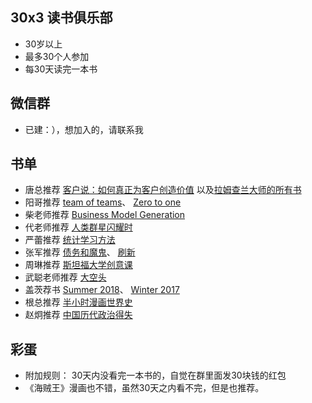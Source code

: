## 30x3 读书俱乐部

- 30岁以上
- 最多30个人参加
- 每30天读完一本书

## 微信群

- 已建：），想加入的，请联系我

## 书单

- 唐总推荐 [客户说：如何真正为客户创造价值](https://book.douban.com/subject/26703807/) 以及[拉姆查兰大师的所有书](https://book.douban.com/author/169223/)
- 阳哥推荐 [team of teams](https://book.douban.com/subject/27204181/)、 [Zero to one](https://book.douban.com/subject/24753651/)
- 柴老师推荐 [Business Model Generation](https://book.douban.com/subject/4280621/)
- 代老师推荐 [人类群星闪耀时](https://book.douban.com/subject/1201620/)
- 严蕾推荐 [统计学习方法](https://book.douban.com/subject/10590856/)
- 张军推荐 [债务和魔鬼](https://book.douban.com/subject/26801676/)、 [刷新](https://book.douban.com/subject/27614523/)
- 周琳推荐 [斯坦福大学创意课](https://book.douban.com/subject/30210415/)
- 武聪老师推荐 [大空头](https://book.douban.com/subject/26415468/)
- 盖茨荐书 [Summer 2018](https://www.gatesnotes.com/About-Bill-Gates/Summer-Books-2018)、 [Winter 2017](https://www.gatesnotes.com/About-Bill-Gates/Best-Books-2017)
- 根总推荐 [半小时漫画世界史](https://book.douban.com/subject/30191803/)
- 赵炯推荐 [中国历代政治得失](https://book.douban.com/subject/26269564/)

## 彩蛋

- 附加规则： 30天内没看完一本书的，自觉在群里面发30块钱的红包
- 《海贼王》漫画也不错，虽然30天之内看不完，但是也推荐。

